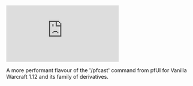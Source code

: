 ![pfUI QuickCast](https://latex.codecogs.com/svg.latex?%5Cfn_jvn%20%5Chuge%20%5Ctextup%7B%5CLARGE%5Ctextbf%7B%7B%5Ccolor%7BCyan%7Dpf%7D%7B%5Ccolor%7BOrange%7DUI%7D%5C%20%5Chuge%7B%5Ccolor%7BDarkOrange%7DQuickCast%7D%7D%7D)

A more performant flavour of the '/pfcast' command from pfUI for Vanilla Warcraft 1.12 and its family of derivatives.
